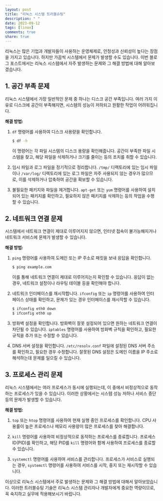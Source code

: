 ```yaml
---
layout: post
title: "리눅스 시스템 트러블슈팅"
description: " "
date: 2023-09-12
tags: [linux]
comments: true
share: true
---
```


리눅스는 많은 기업과 개발자들이 사용하는 운영체제로, 안정성과 신뢰성이 높다는 장점을 가지고 있습니다. 하지만 가끔씩 시스템에서 문제가 발생할 수도 있습니다. 이번 블로그 포스트에서는 리눅스 시스템에서 자주 발생하는 문제와 그 해결 방법에 대해 알아보겠습니다.

## 1. 공간 부족 문제

리눅스 시스템에서 가장 일반적인 문제 중 하나는 디스크 공간 부족입니다. 여러 가지 이유로 디스크에 공간이 부족해지면, 시스템의 성능이 저하되고 원활한 작업이 어려워집니다.

**해결 방법:**

1. `df` 명령어를 사용하여 디스크 사용량을 확인합니다.
   ```bash
   $ df -h
   ```
   이 명령어는 각 파일 시스템의 디스크 용량을 확인해줍니다. 공간이 부족한 파일 시스템을 찾고, 해당 파일을 삭제하거나 크기를 줄이는 등의 조치를 취할 수 있습니다.

2. 임시 파일과 로그 파일을 정기적으로 정리합니다. `/tmp/` 디렉토리에 있는 임시 파일이나 `/var/log/` 디렉토리에 있는 로그 파일은 자주 사용되지 않는 경우가 많으므로, 이를 삭제하거나 압축하여 공간을 확보할 수 있습니다.

3. 불필요한 패키지와 파일을 제거합니다. `apt-get` 또는 `yum` 명령어를 사용하여 설치되어 있는 패키지를 확인하고, 필요하지 않은 패키지를 삭제하는 등의 작업을 수행할 수 있습니다.

## 2. 네트워크 연결 문제

시스템에서 네트워크 연결이 제대로 이루어지지 않으면, 인터넷 접속이 불가능해지거나 네트워크 서비스에 문제가 발생할 수 있습니다.

**해결 방법:**

1. `ping` 명령어를 사용하여 도메인 또는 IP 주소로 패킷을 보내 응답을 확인합니다.
   ```bash
   $ ping example.com
   ```
   이를 통해 네트워크 연결이 제대로 이루어지는지 확인할 수 있습니다. 응답이 없는 경우, 네트워크 설정이나 라우팅 테이블 등을 확인해야 합니다.

2. 네트워크 인터페이스를 재시작합니다. `ifconfig` 또는 `ip` 명령어를 사용하여 인터페이스 상태를 확인하고, 문제가 있는 경우 인터페이스를 재시작할 수 있습니다.
   ```bash
   $ ifconfig eth0 down
   $ ifconfig eth0 up
   ```

3. 방화벽 설정을 확인합니다. 방화벽이 잘못 설정되어 있으면 원하는 네트워크 연결이 차단될 수 있습니다. `iptables` 명령어를 사용하여 방화벽 규칙을 확인하고, 필요한 규칙을 추가 또는 수정할 수 있습니다.

4. DNS 서버 설정을 확인합니다. `/etc/resolv.conf` 파일에 설정된 DNS 서버 주소를 확인하고, 필요한 경우 수정합니다. 잘못된 DNS 설정은 도메인 이름을 IP 주소로 해석하는데 문제를 일으킬 수 있습니다.

## 3. 프로세스 관리 문제

리눅스 시스템에서는 여러 프로세스가 동시에 실행되는데, 이 중에서 비정상적으로 동작하는 프로세스가 있을 수 있습니다. 이러한 상황에서는 시스템 성능 저하나 서비스 중단 등의 문제가 발생할 수 있습니다.

**해결 방법:**

1. `top` 또는 `htop` 명령어를 사용하여 현재 실행 중인 프로세스를 확인합니다. CPU 사용률이 높은 프로세스나 메모리 사용량이 많은 프로세스를 찾아 해결합니다.

2. `kill` 명령어를 사용하여 비정상적으로 동작하는 프로세스를 종료합니다. 프로세스 ID(PID)를 확인하고, 해당 PID를 `kill` 명령어와 함께 사용하여 프로세스를 종료할 수 있습니다.

3. `systemctl` 명령어를 사용하여 서비스를 관리합니다. 프로세스가 서비스로 실행되는 경우, `systemctl` 명령어를 사용하여 서비스를 시작, 중지 또는 재시작할 수 있습니다.

이상으로 리눅스 시스템에서 주로 발생하는 문제와 그 해결 방법에 대해서 알아보았습니다. 이러한 트러블슈팅 기술은 리눅스 시스템 관리자나 개발자에게 중요한 역량이므로, 꼭 숙지하고 실무에 적용해보시기 바랍니다.